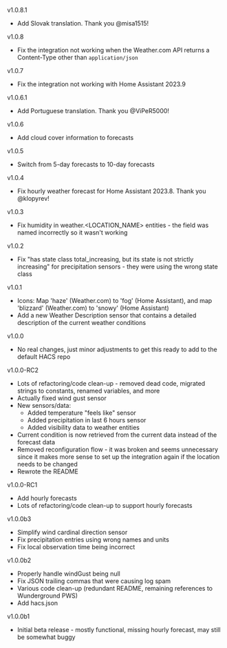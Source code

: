 v1.0.8.1
* Add Slovak translation. Thank you @misa1515!

v1.0.8
* Fix the integration not working when the Weather.com API returns a Content-Type other than `application/json`

v1.0.7
* Fix the integration not working with Home Assistant 2023.9

v1.0.6.1
* Add Portuguese translation. Thank you @ViPeR5000!

v1.0.6
* Add cloud cover information to forecasts

v1.0.5
* Switch from 5-day forecasts to 10-day forecasts

v1.0.4
* Fix hourly weather forecast for Home Assistant 2023.8. Thank you @klopyrev!

v1.0.3
* Fix humidity in weather.<LOCATION_NAME> entities - the field was named incorrectly so it wasn't working

v1.0.2
* Fix "has state class total_increasing, but its state is not strictly increasing" for precipitation sensors - they were using the wrong state class

v1.0.1
* Icons: Map 'haze' (Weather.com) to 'fog' (Home Assistant), and map 'blizzard' (Weather.com) to 'snowy' (Home Assistant)
* Add a new Weather Description sensor that contains a detailed description of the current weather conditions

v1.0.0
* No real changes, just minor adjustments to get this ready to add to the default HACS repo

v1.0.0-RC2
* Lots of refactoring/code clean-up - removed dead code, migrated strings to constants, renamed variables, and more
* Actually fixed wind gust sensor
* New sensors/data:
  * Added temperature "feels like" sensor
  * Added precipitation in last 6 hours sensor
  * Added visibility data to weather entities
* Current condition is now retrieved from the current data instead of the forecast data
* Removed reconfiguration flow - it was broken and seems unnecessary since it makes more sense to set up the integration again if the location needs to be changed
* Rewrote the README

v1.0.0-RC1
* Add hourly forecasts
* Lots of refactoring/code clean-up to support hourly forecasts

v1.0.0b3
* Simplify wind cardinal direction sensor
* Fix precipitation entries using wrong names and units
* Fix local observation time being incorrect

v1.0.0b2
* Properly handle windGust being null
* Fix JSON trailing commas that were causing log spam
* Various code clean-up (redundant README, remaining references to Wunderground PWS)
* Add hacs.json

v1.0.0b1
* Initial beta release - mostly functional, missing hourly forecast, may still be somewhat buggy